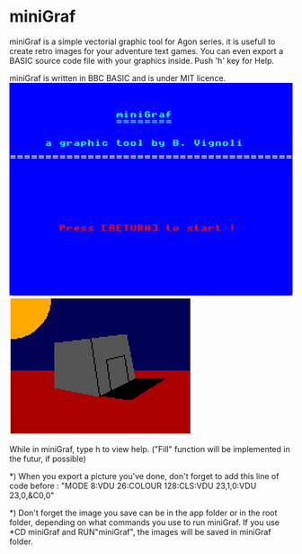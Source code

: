 # miniGraf
 
miniGraf is a simple vectorial graphic tool for Agon series.
it is usefull to create retro images for your adventure text games.
You can even export a BASIC source code file with your graphics inside.
Push 'h' key for Help.

miniGraf is written in BBC BASIC and is under MIT licence.
[![miniGraf](screenshot1.jpg)](https://www.youtube.com/watch?v=Z0MijlmQZ1Q&ab_channel=BrunoVignoli)
[![miniGraf_demo](screenshot2.jpg)]()

While in miniGraf, type h to view help.
("Fill" function will be implemented in the futur, if possible)

*) When you export a picture you've done, don't forget to add this line of code before : "MODE 8:VDU 26:COLOUR 128:CLS:VDU 23,1,0:VDU 23,0,&C0,0"

*) Don't forget the image you save can be in the app folder or in the root folder, depending on what commands you use to run miniGraf.
   If you use *CD miniGraf and RUN"miniGraf", the images will be saved in miniGraf folder.
